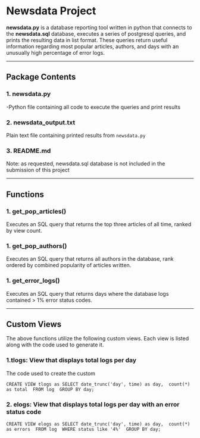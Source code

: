 # Newsdata Project

**newsdata.py** is a database reporting tool written in python that connects to the **newsdata.sql** database, executes a series of postgresql queries, and prints the resulting data in list format. These queries return useful information regarding most popular articles, authors, and days with an unusually high percentage of error logs.

---

## Package Contents

### 1. newsdata.py
-Python file containing all code to execute the queries and print results

### 2. newsdata_output.txt
 Plain text file containing printed results from `newsdata.py` 

### 3. README.md
Note: as requested, newsdata.sql database is not included in the submission of this project

---

## Functions

### 1. get_pop_articles()
Executes an SQL query that returns the top three articles of all time, ranked by view count.

### 1. get_pop_authors()
Executes an SQL query that returns all authors in the database, rank ordered by combined popularity of articles written.

### 1. get_error_logs()
Executes an SQL query that returns days where the database logs contained > 1% error status codes.

---

## Custom Views
The above functions utilize the following custom views. Each view is listed along with the code used to generate it.

### 1.tlogs:  View that displays total logs per day
The code used to create the custom 

`CREATE VIEW tlogs as
    SELECT date_trunc('day', time) as day, 
    count(*) as total 
    FROM log 
    GROUP BY day;`
    

### 2. elogs: View that displays total logs per day with an error status code

`CREATE VIEW elogs as
    SELECT date_trunc('day', time) as day, 
    count(*) as errors 
    FROM log 
    WHERE status like '4%' 
    GROUP BY day;`


